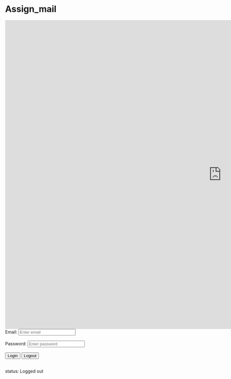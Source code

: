 # Assign_mail
<!DOCTYPE html>
  <head>
    <title>Login/Logout Example</title>
  </head>
  <body>
  <p1> <iframe src="https://bvieer.maps.arcgis.com/apps/instant/basic/index.html?appid=3d5fb0002185465abc6e61612f5fe8f0&locale=en-US" width="1400" height="1000" frameborder="0" style="border:0" allowfullscreen>iFrames are not supported on this page.</iframe> </p1>
    <label for="email">Email:</label>
    <input type="text" id="email" placeholder="Enter email">
    <br><br>
    <label for="password">Password:</label>
    <input type="password" id="password" placeholder="Enter password">
    <br><br>
    <button id="login">Login</button>
    <button id="logout">Logout</button>
    <br><br>
    <p id="status1">status: Logged out</p>
    <script>
      class User {
    constructor(email, password) {
      this.email = email;
      this.password = password;
      this.loggedIn = false;
    }
    
    login() {
      this.loggedIn = true;
    }
    
    logout() {
      this.loggedIn = false;
    }
  }
  
  const user = new User("programming@gmail.com", "assignment9");
  
  const loginBtn = document.getElementById("login");
  const logoutBtn = document.getElementById("logout");
  const status1 = document.getElementById("status1");
  
  loginBtn.addEventListener("click", () => {
    const email = document.getElementById("email").value;
    const password = document.getElementById("password").value;
    if (email === user.email && password === user.password) {
      user.login();
      console.log("login");
      status1.textContent = `status1: Logged in as ${user.email}`;
    } else {
      alert("Invalid email or password!");
    }
  });
  
  logoutBtn.addEventListener("click", () => {
    user.logout();
    status1.textContent = "status1: Logged out";
  });
    </script>
  </body>
</html>
